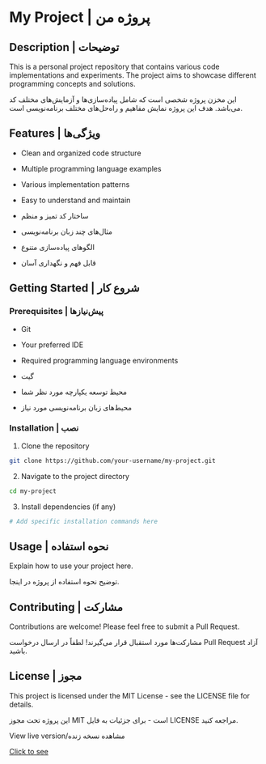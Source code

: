 # My Project | پروژه من

## Description | توضیحات
This is a personal project repository that contains various code implementations and experiments. The project aims to showcase different programming concepts and solutions.

این مخزن پروژه شخصی است که شامل پیاده‌سازی‌ها و آزمایش‌های مختلف کد می‌باشد. هدف این پروژه نمایش مفاهیم و راه‌حل‌های مختلف برنامه‌نویسی است.

## Features | ویژگی‌ها
- Clean and organized code structure
- Multiple programming language examples
- Various implementation patterns
- Easy to understand and maintain

- ساختار کد تمیز و منظم
- مثال‌های چند زبان برنامه‌نویسی
- الگوهای پیاده‌سازی متنوع
- قابل فهم و نگهداری آسان

## Getting Started | شروع کار

### Prerequisites | پیش‌نیازها
- Git
- Your preferred IDE
- Required programming language environments

- گیت
- محیط توسعه یکپارچه مورد نظر شما
- محیط‌های زبان برنامه‌نویسی مورد نیاز

### Installation | نصب
1. Clone the repository
```bash
git clone https://github.com/your-username/my-project.git
```

2. Navigate to the project directory
```bash
cd my-project
```

3. Install dependencies (if any)
```bash
# Add specific installation commands here
```

## Usage | نحوه استفاده
Explain how to use your project here.

توضیح نحوه استفاده از پروژه در اینجا.

## Contributing | مشارکت
Contributions are welcome! Please feel free to submit a Pull Request.

مشارکت‌ها مورد استقبال قرار می‌گیرند! لطفاً در ارسال درخواست Pull Request آزاد باشید.

## License | مجوز
This project is licensed under the MIT License - see the LICENSE file for details.

این پروژه تحت مجوز MIT است - برای جزئیات به فایل LICENSE مراجعه کنید.


View live version/مشاهده نسخه زنده

<a href="https://darkcode-it.github.io/my-project/">Click to see</a>

